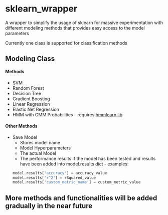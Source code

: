 # sklearn_wrapper
A wrapper to simplify the usage of sklearn for massive experimentation with different modeling methods that provides easy access to the model parameters

Currently one class is supported for classification methods

## Modeling Class
####  Methods

* SVM
* Random Forest
* Decision Tree
* Gradient Boosting 
* Linear Regression
* Elastic Net Regression
* HMM with GMM Probabilities - requires [hmmlearn lib](https://pypi.org/project/hmmlearn/)
#### Other Methods 

* Save Model
  * Stores model name
  * Model Hyperparameters
  * The actual Model
  * The performance results if the model has been tested and results have been added into model.results dict - examples:
   ```python
   model.results['accuracy'] = accuracy_value
   model.results['r^2'] = rSquared_value
   model.results['custom_metric_name'] = custom_metric_value
   ```

## More methods and functionalities will be added gradually in the near future

